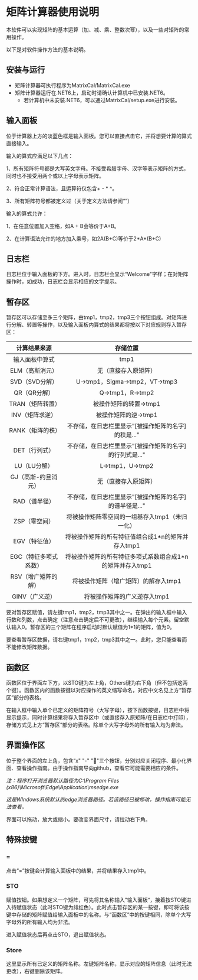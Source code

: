 # 矩阵计算器使用说明

本软件可以实现矩阵的基本运算（加、减、乘、整数次幂），以及一些对矩阵的常用操作。

以下是对软件操作方法的基本说明。

## 安装与运行

- 矩阵计算器可执行程序为MatrixCal/MatrixCal.exe
- 矩阵计算器运行在.NET6上，启动时请确认计算机中已安装.NET6。
  - 若计算机中未安装.NET6，可以通过MatrixCal/setup.exe进行安装。

## 输入面板

位于计算器上方的淡蓝色框是输入面板。您可以直接点击它，并将想要计算的算式直接输入。

输入的算式应满足以下几点：

1、所有矩阵符号都是大写英文字母。不接受希腊字母、汉字等表示矩阵的方式，同时也不接受用两个或以上字母表示矩阵。

2、符合正常计算语法，且运算符仅包含+ - * ^。

3、所有矩阵符号都被定义过（关于定义方法请参阅“”）

输入的算式允许：

1、在任意位置加入空格，如A + B会等价于A+B。

2、在计算语法允许的地方加入乘号，如2A(B+C)等价于2\*A\*(B+C)

## 日志栏

日志栏位于输入面板的下方。进入时，日志栏会显示“Welcome"字样；在对矩阵操作时，如成功，日志栏会显示相应的文字提示。

## 暂存区

暂存区可以存储至多三个矩阵，由tmp1，tmp2，tmp3三个按钮组成。对矩阵进行分解、转置等操作，以及输入面板内算式的结果都将按以下对应规则存入暂存区：

|     计算结果来源      |                         存储位置                          |
| :-------------------: | :-------------------------------------------------------: |
|    输入面板中算式     |                           tmp1                            |
|    ELM（高斯消元）    |                   无（直接存入原矩阵）                    |
|    SVD（SVD分解）     |              U->tmp1，Sigma->tmp2，VT->tmp3               |
|     QR（QR分解）      |                     Q->tmp1，R->tmp2                      |
|   TRAN（矩阵转置）    |                  被操作矩阵的转置->tmp1                   |
|    INV（矩阵求逆）    |                   被操作矩阵的逆->tmp1                    |
|   RANK（矩阵的秩）    |    不存储，在日志栏里显示”[被操作矩阵的名字]的秩是..."    |
|     DET（行列式）     |  不存储，在日志栏里显示”[被操作矩阵的名字]的行列式是..."  |
|     LU（LU分解）      |                     L->tmp1，U->tmp2                      |
|  GJ（高斯-约旦消元）  |                   无（直接存入原矩阵）                    |
|     RAD（谱半径）     |  不存储，在日志栏里显示”[被操作矩阵的名字]的谱半径是..."  |
|     ZSP（零空间）     |      将被操作矩阵零空间的一组基存入tmp1（未归一化）       |
|     EGV（特征值）     |     将被操作矩阵的所有特征值组合成1*n的矩阵并存入tmp1     |
| EGC（特征多项式系数） | 将被操作矩阵的所有特征多项式系数组合成1*n的矩阵并存入tmp1 |
|  RSV（增广矩阵的解）  |           将被操作矩阵（增广矩阵）的解存入tmp1            |
|    GINV（广义逆）     |               将被操作矩阵的广义逆存入tmp1                |

要对暂存区赋值，请左键tmp1，tmp2，tmp3其中之一。在弹出的输入框中输入行数和列数，点击确定（注意点击确定后不可更改），继续输入每个元素。留空默认输入0。暂存区的三个矩阵在程序启动时默认赋值为1*1的矩阵，值为0。

要查看暂存区数据，请右键tmp1，tmp2，tmp3其中之一。此时，您只能查看而不能修改矩阵数据。

## 函数区

函数区位于界面左下方，以STO键为左上角，Others键为右下角（但不包括这两个键）。函数区内的函数按键以对应操作的英文缩写命名，对应中文名见上方“暂存区”部分的表格。

在输入框中输入单个已定义的矩阵符号（大写字母），按下函数按键，日志栏中将显示提示，同时计算结果将存入暂存区中（或直接存入原矩阵/在日志栏中打印），存储方式见上方“暂存区”部分的表格。除单个大写字母外的所有输入均为非法。

## 界面操作区

位于整个界面的左上角，包含“x" "-" "📃"三个按钮，分别对应关闭程序、最小化界面、查看操作指南。由于操作指南导向github，查看它可能需要相应的条件。

*注：程序打开浏览器默认路径为C:\\Program Files (x86)\\Microsoft\\Edge\\Application\\msedge.exe*

*这是WIndows系统默认的edge浏览器路径。若该路径已被修改，操作指南可能无法查看。*

界面可以拖动，放大或缩小。要改变界面尺寸，请拉动右下角。

## 特殊按键

### =

点击“=”按键会计算输入面板中的结果，并将结果存入tmp1中。

### STO

赋值按钮。如果想定义一个矩阵，可先将其名称输入”输入面板“，接着按STO键进入待赋值状态（此时STO键为绯红色）。此时点击暂存区的某一按键，即可将该按键中存储的矩阵赋值给输入面板中的名称。与“函数区”中的按键相同，除单个大写字母外的所有输入均为非法。

进入赋值状态后再点击STO，退出赋值状态。

### Store

这里显示所有已定义的矩阵名称。左键矩阵名称，显示对应的矩阵信息（此时无法更改），右键删除该矩阵。

